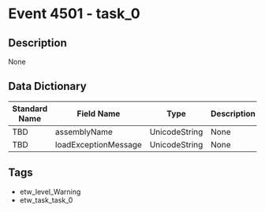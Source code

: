 # Event 4501 - task_0

## Description
None

## Data Dictionary
|Standard Name|Field Name|Type|Description|Sample Value|
|---|---|---|---|---|
|TBD|assemblyName|UnicodeString|None|`None`|
|TBD|loadExceptionMessage|UnicodeString|None|`None`|

## Tags
* etw_level_Warning
* etw_task_task_0